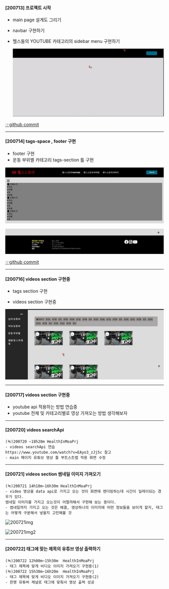 #### [200713] 프로젝트 시작

- main page 설계도 그리기

- navbar 구현하기

- 헬스들의 YOUTUBE 카테고리의 sidebar menu 구현하기

  ![200713_1](mdImages/200713_1.gif)

[☞github commit](https://github.com/DevLimK1/HealthInMoaPrj/commit/3ea6b07a047e6f4f088655ec233fc159b1fdf303)

---

#### [200714] tags-space , footer 구현

- footer 구현
- 운동 부위별 카테고리 tags-section 틀 구현

![200714_tagsection](mdImages/200714_tagsection.png)

![200714_footer](mdImages/200714_footer.png)

[☞github commit](https://github.com/DevLimK1/HealthInMoaPrj/commit/1f8d808164ea98f16cbd3cb7214515941829cdbe)

---

#### [200716] videos section 구현중

- tags section 구현

- videos section 구현중

![200716_videos-section](mdImages/200716_videos-section.png)

---

#### [200717] videos section 구현중

- youtube api 적용하는 방법 연습중
- youtube 전체 및 카테고리별로 영상 가져오는 방법 생각해보자

---

#### [200720] videos searchApi

```
(녹)200720 ~18h20m HealthInMoaPrj 
- videos searchApi 연습 
https://www.youtube.com/watch?v=EAyo3_zJj5c 참고
- main 페이지 유튜브 영상 틀 부트스트랩 적용 화면 수정
```

---

#### [200721]  videos section 썸네일 이미지 가져오기

```
(녹)200721 14h10m~16h30m HealthInMoaPrj 
- video 영상을 data api로 가지고 오는 것이 화면에 렌더링하는데 시간이 딜레이되는 경우가 있다.
썸네일 이미지를 가지고 오는것이 어떨까해서 구현해 보는 중이다.
- 썸네일까지 가지고 오는 것은 해결, 영상하나의 이미지에 어떤 정보들을 보이게 할지, 태그는 어떻게 구분해서 넣을지 고민해볼 것
```



![200721img](recordImages/200721img.png)

![200721img2](recordImages/200721img2.png)

---

#### [200722] 태그에 맞는 제목의 유튜브 영상 출력하기

```
(녹)200722 12h00m~15h30m  HealthInMoaPrj
- 태그 제목에 맞게 비디오 이미지 가져오기 구현중(1)
(녹)200722 15h30m~16h20m  HealthInMoaPrj
- 태그 제목에 맞게 비디오 이미지 가져오기 구현중(2)
- 한명 유튜버 채널로 태그에 맞춰서 영상 출력 성공
```